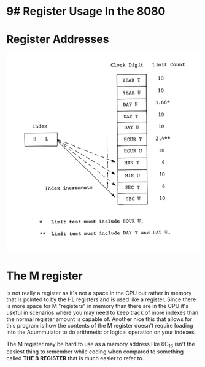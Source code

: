 # **9# Register Usage In the 8080**

# Register Addresses


![](/Screenshot%202024-10-22%20at%207.35.05%20AM.png)

# The M register
is not really a register as it's not a space in the CPU but rather in memory that is pointed to by the HL registers and is used like a register. Since there is more space for M "registers" in memory than there are in the CPU it's useful in scenarios where you may need to keep track of more indexes than the normal register amount is capable of. Another nice this that allows for this program is how the contents of the M register doesn't require loading into the Acummulator to do arithmetic or logical operation on your indexes. 

The M register may be hard to use as a memory address like 6C<sub>16</sub> isn't the easiest thing to remember while coding when compared to something called **THE B REGISTER** that is much easier to refer to.


